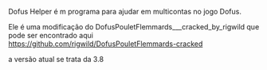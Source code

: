 Dofus Helper é m programa para ajudar em multicontas no jogo Dofus.

Ele é uma modificação do DofusPouletFlemmards___cracked_by_rigwild que pode ser encontrado aqui https://github.com/rigwild/DofusPouletFlemmards-cracked

a versão atual se trata da 3.8
